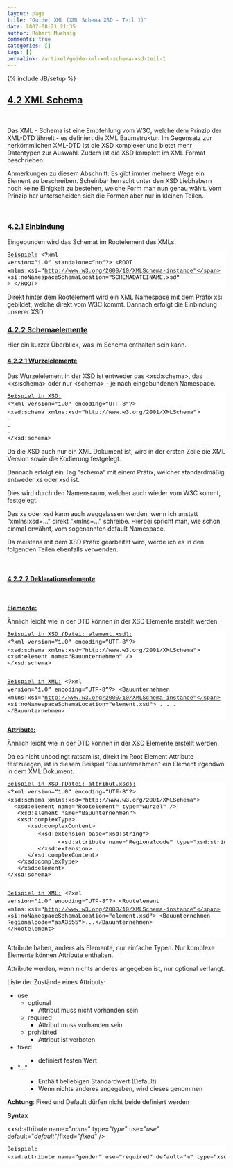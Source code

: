 ```yaml
---
layout: page
title: "Guide: XML (XML Schema XSD - Teil 1)"
date: 2007-08-21 21:35
author: Robert Muehsig
comments: true
categories: []
tags: []
permalink: /artikel/guide-xml-xml-schema-xsd-teil-1
---
```

{% include JB/setup %}
<h2><u>4.2 XML Schema</u></h2> <p>&nbsp;</p> <p>Das XML - Schema ist eine Empfehlung vom W3C, welche dem Prinzip der XML-DTD ähnelt - es definiert die XML Baumstruktur. Im Gegensatz zur herkömmlichen XML-DTD ist die XSD komplexer und bietet mehr Datentypen zur Auswahl. Zudem ist die XSD komplett im XML Format beschrieben.  <p>Anmerkungen zu diesem Abschnitt: Es gibt immer mehrere Wege ein Element zu beschreiben. Scheinbar herrscht unter den XSD Liebhabern noch keine Einigkeit zu bestehen, welche Form man nun genau wählt. Vom Prinzip her unterscheiden sich die Formen aber nur in kleinen Teilen.  <p>&nbsp;</p> <h3><u>4.2.1 Einbindung</u></h3> <p>Eingebunden wird das Schemat im Rootelement des XMLs.  <div class="CodeFormatContainer"> <style>
<!--
.csharpcode, .csharpcode pre
{
	font-size: small;
	color: black;
	font-family: consolas, "Courier New", courier, monospace;
	background-color: #ffffff;
	/*white-space: pre;*/
}

.csharpcode pre { margin: 0em; }

.csharpcode .rem { color: #008000; }

.csharpcode .kwrd { color: #0000ff; }

.csharpcode .str { color: #006080; }

.csharpcode .op { color: #0000c0; }

.csharpcode .preproc { color: #cc6633; }

.csharpcode .asp { background-color: #ffff00; }

.csharpcode .html { color: #800000; }

.csharpcode .attr { color: #ff0000; }

.csharpcode .alt 
{
	background-color: #f4f4f4;
	width: 100%;
	margin: 0em;
}

.csharpcode .lnum { color: #606060; }

-->
</style> <pre class="csharpcode"><u>Beispiel:</u>
&lt;?xml version=”1.0” standalone=”no”?&gt;
&lt;ROOT xmlns:xsi=<span class="str">"http://www.w3.org/2000/10/XMLSchema-instance"</span> xsi:noNamespaceSchemaLocation=<span class="str">"SCHEMADATEINAME.xsd"</span>
 &gt;
&lt;/ROOT&gt;
</pre></div>
<p>Direkt hinter dem Rootelement wird ein XML Namespace mit dem Präfix xsi gebildet, welche direkt vom W3C kommt. Dannach erfolgt die Einbindung unserer XSD. 
<h3><u>4.2.2 Schemaelemente</u></h3>
<p>Hier ein kurzer Überblick, was im Schema enthalten sein kann.</p>
<h4><u>4.2.2.1 Wurzelelemente</u></h4>
<p>Das Wurzelelement in der XSD ist entweder das &lt;xsd:schema&gt;, das &lt;xs:schema&gt; oder nur &lt;schema&gt; - je nach eingebundenen Namespace. 
<div class="CodeFormatContainer"><pre class="csharpcode"><u>Beispiel <span class="kwrd">in</span> XSD:</u>
&lt;?xml version=”1.0” encoding=”UTF-8”?&gt;
&lt;xsd:schema xmlns:xsd=<spaan class="str">"http://www.w3.org/2001/XMLSchema"</span>&gt;
.
.
.
&lt;/xsd:schema&gt;
</pre></div>
<p>Da die XSD auch nur ein XML Dokument ist, wird in der ersten Zeile die XML Version sowie die Kodierung festgelegt. 
<p>Dannach erfolgt ein Tag "schema" mit einem Präfix, welcher standardmäßig entweder xs oder xsd ist. 
<p>Dies wird durch den Namensraum, welcher auch wieder vom W3C kommt, festgelegt. 
<p>Das xs oder xsd kann auch weggelassen werden, wenn ich anstatt "xmlns:xsd=..." direkt "xmlns=..." schreibe. Hierbei spricht man, wie schon einmal erwähnt, vom sogenannten default Namespace. 
<p>Da meistens mit dem XSD Präfix gearbeitet wird, werde ich es in den folgenden Teilen ebenfalls verwenden. 
<p>&nbsp;</p>
<h4><u>4.2.2.2 Deklarationselemente</u></h4>
<p>&nbsp;</p>
<p><strong><u>Elemente:</u></strong></p>
<p>Ähnlich leicht wie in der DTD können in der XSD Elemente erstellt werden. 
<div class="CodeFormatContainer"><pre class="csharpcode"><u>Beispiel <span class="kwrd">in</span> XSD (Datei: element.xsd):</u>
&lt;?xml version=”1.0” encoding=”UTF-8”?&gt;
&lt;xsd:schema xmlns:xsd=<span class="str">"http://www.w3.org/2001/XMLSchema"</span>&gt;
&lt;xsd:element name="Bauunternehmen" /&gt;
&lt;/xsd:schema&gt;

<u>Beispiel <span class="kwrd">in</span> XML:</u>
&lt;?xml version=”1.0” encoding=”UTF-8”?&gt;
&lt;Bauunternehmen xmlns:xsi=<span class="str">"http://www.w3.org/2000/10/XMLSchema-instance"</span> xsi:noNamespaceSchemaLocation="element.xsd"&gt;
.
.
.
&lt;/Bauunternehmen&gt;
</pre></div>
<p><strong><u>Attribute:</u></strong></p>
<p>Ähnlich leicht wie in der DTD können in der XSD Elemente erstellt werden. 
<p>Da es nicht unbedingt ratsam ist, direkt im Root Element Attribute festzulegen, ist in diesem Beispiel "Bauunternehmen" ein Element irgendwo in dem XML Dokument. 
<div class="CodeFormatContainer"><pre class="csharpcode"><u>Beispiel <span class="kwrd">in</span> XSD (Datei: attribut.xsd):</u>
&lt;?xml version=”1.0” encoding=”UTF-8”?&gt;
&lt;xsd:schema xmlns:xsd=<span class="str">"http://www.w3.org/2001/XMLSchema"</span>&gt;
  &lt;xsd:element name="Rootelement" type="wurzel" /&gt;
   &lt;xsd:element name="Bauunternehmen"&gt;
   &lt;xsd:complexType&gt;
      &lt;xsd:complexContent&gt;
         &lt;xsd:extension <span class="kwrd">base</span>=”xsd:<span class="kwrd">string</span>”&gt;
               &lt;xsd:attribute name="Regionalcode" type="xsd:<span class="kwrd">string</span>" /&gt;
         &lt;/xsd:extension&gt;
      &lt;/xsd:complexContent&gt;
   &lt;/xsd:complexType&gt;
   &lt;/xsd:element&gt;
&lt;/xsd:schema&gt;

<u>Beispiel <span class="kwrd">in</span> XML:</u>
&lt;?xml version=”1.0” encoding=”UTF-8”?&gt;
&lt;Rootelement xmlns:xsi=<span class="str">"http://www.w3.org/2000/10/XMLSchema-instance"</span> xsi:noNamespaceSchemaLocation="element.xsd"&gt;
   &lt;Bauunternehmen Regionalcode="asA3555"&gt;...&lt;/Bauunternehmen&gt;
&lt;/Rootelement&gt;
</pre></div>
<p>Attribute haben, anders als Elemente, nur einfache Typen. Nur komplexe Elemente können Attribute enthalten. 
<p>Attribute werden, wenn nichts anderes angegeben ist, nur optional verlangt. 
<p>Liste der Zustände eines Attributs: 
<ul>
<li>use 
<ul>
<li>optional 
<ul>
<li>Attribut muss nicht vorhanden sein</li></ul>
<li>required 
<ul>
<li>Attribut muss vorhanden sein</li></ul>
<li>prohibited 
<ul>
<li>Attribut ist verboten</li></ul></li></ul>
<li>fixed 
<ul>
<ul>
<li>definiert festen Wert</li></ul></ul>
<li>"..." 
<ul>
<ul>
<li>Enthält beliebigen Standardwert (Default) 
<li>Wenn nichts anderes angegeben, wird dieses genommen</li></ul></ul></li></ul>
<p><strong>Achtung</strong>: Fixed und Default dürfen nicht beide definiert werden</p>
<p><b>Syntax</b> 
<p>&lt;xsd:attribute name="<i>name</i>" type="<i>type</i>" use="<i>use</i>" default="<i>default</i>"/fixed="<i>fixed</i>" /&gt; 
<div class="CodeFormatContainer"><pre class="csharpcode">Beispiel:
&lt;xsd:attribute name=”gender” use="required" <span class="kwrd">default</span>="m" type="xsd:<span class="kwrd">string</span>" /&gt;
</pre></div>

